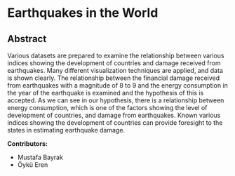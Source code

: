 # Earthquakes in the World

## Abstract

Various datasets are prepared to examine the relationship between various indices showing the development of countries and damage received from earthquakes. Many different visualization techniques are applied, and data is shown clearly. The relationship between the financial damage received from earthquakes with a magnitude of 8 to 9 and the energy consumption in the year of the earthquake is examined and the hypothesis of this is accepted. As we can see in our hypothesis, there is a relationship between energy consumption, which is one of the factors showing the level of development of countries, and damage from earthquakes. Known various indices showing the development of countries can provide foresight to the states in estimating earthquake damage.

**Contributors:**
- Mustafa Bayrak
- Öykü Eren
